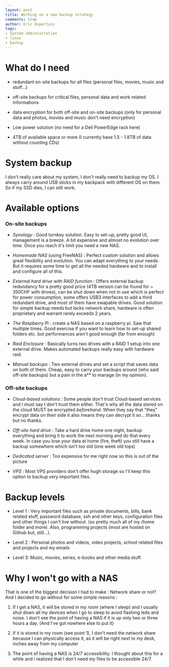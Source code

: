 ```yaml
---
layout: post
title: Working on a new backup strategy
comments: true
author: Eric Dupertuis
tags:
- System administration
- linux
- backup
---
```

# What do I need

- redundant on-site backups for all files (personal files, movies, music and stuff...)

- off-site backups for critical files, personal data and work related informations

- data encryption for both off-site and on-site backups (only for personal data and photos, movies and music don't need encryption)

- Low power solution (no need for a Dell PowerEdge rack here)

- 4TB of available space or more (I currently have 1.5 - 1.8TB of data without counting CDs)

# System backup

I don't really care about my system, I don't really need to backup my OS. I always carry around USB sticks in my backpack with different OS on them. So if my SSD dies, I can still work.

# Available options

### On-site backups

- _Synology_ : Good turnkey solution. Easy to set-up, pretty good UI, management is a breeze. A bit expensive and almost no evolution over time. Once you reach it's limit you need a new NAS.

- _Homemade NAS_ (using FreeNAS) : Perfect custom solution and allows great flexibility and evolution. You can adapt everything to your needs. But it requires some time to get all the needed hardware and to install and configure all of this.

- _External hard drive with RAID function_ : Offers external backup redundancy for a pretty good price (4TB version can be found for ~ 350CHF with drives), can be shut down when not in use which is perfect for power consumption, some offers USB3 interfaces to add a third redundant drive, and most of them have swapable drives. Good solution for simple backup needs but lacks network share, hardware is often proprietary and warrant rarely exceeds 2 years.

- _The Raspberry Pi_ : create a NAS based on a raspberry pi. Saw that multiple times. Good exercise if you want to learn how to set-up shared folders etc. but performances aren't good enough (far from enough)

- _Raid Enclosure_ : Basically turns two drives with a RAID 1 setup into one external drive. Makes automated backups really easy with hardware raid.

- _Manual backups_ : Two external drives and set a script that saves data on both of them. Cheap, easy to carry your backups around (who said off-site backups) but a pain in the a** to manage (in my opinion).

### Off-site backups

- _Cloud-based solutions_ : Some people don't trust Cloud-based services and I must say I don't trust them either. That's why all the data stored on the cloud MUST be encrypted *beforehand*. When they say that "they" encrypt data on their side it also means they can decrypt it so... thanks but no thanks.

- _Off-site hard drive_ : Take a hard drive home one night, backup everything and bring it to work the next morning and do that every week. In case you lose your data at home (fire, theft) you still have a backup somewhere which isn't too old (one week old tops)

- _Dedicated server_ : Too expensive for me right now so this is out of the picture

- _VPS_ : Most VPS providers don't offer hugh storage so I'll keep this option to backup very important files.

# Backup levels

- Level 1 : Very important files such as private documents, bills, bank related stuff, password database, ssh and other keys, configuration files and other things I can't live without. (so pretty much all of my /home folder and more). Also, programming projects (most are hosted on Github but, still...).

- Level 2 : Personal photos and videos, video projects, school related files and projects and my emails

- Level 3: Music, movies, series, e-books and other media stuff.

# Why I won't go with a NAS

That is one of the biggest decision I had to make : Network share or not? And I decided to go without for some simple reasons :

1) If I get a NAS, it will be stored in my room (where I sleep) and I usually shut down all my devices when I go to sleep to avoid flashing leds and noise. I don't see the point of having a NAS if it is up only two or three hours a day. (And I've got nowhere else to put it)

2) If it is stored in my room (see point 1), I don't need the network share because I can physically access it, as it will be right next to my desk, inches away from my computer

3) The point of having a NAS is 24/7 accessibility. I thought about this for a while and i realized that I don't need my files to be accessible 24/7.
